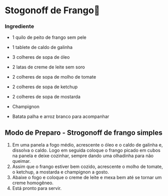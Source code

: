 # Stogonoff de Frango:chicken:	

### Ingrediente	





- 1 quilo de peito de frango sem pele

- 1 tablete de caldo de galinha

- 3 colheres de sopa de óleo

- 2 latas de creme de leite sem soro

- 2 colheres de sopa de molho de tomate

- 2 colheres de sopa de ketchup

- 2 colheres de sopa de mostarda

- Champignon

- Batata palha e arroz branco para acompanhar

  



## Modo de Preparo - Strogonoff de frango simples





1. Em uma panela a fogo médio, acrescente o óleo e o caldo de galinha e, dissolva o caldo. Logo em seguida coloque o frango picado em cubos na panela e deixe cozinhar, sempre dando uma olhadinha para não queimar.
2. Assim que o frango estiver bem cozido, acrescente o molho de tomate, o ketchup, a mostarda e champignon a gosto.
3. Abaixe o fogo e coloque o creme de leite e mexa bem até se tornar um creme homogêneo.
4. Está pronto para servir.